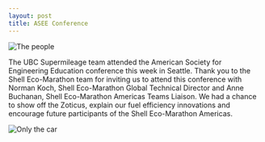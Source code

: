 ```yaml
---
layout: post
title: ASEE Conference
---
```


![The people](http://i.imgur.com/vjpdO7q.jpg)

The UBC Supermileage team attended the American Society for Engineering Education conference this week in Seattle. Thank you to the Shell Eco-Marathon team for inviting us to attend this conference with Norman Koch, Shell Eco-Marathon Global Technical Director and Anne Buchanan, Shell Eco-Marathon Americas Teams Liaison. We had a chance to show off the Zoticus, explain our fuel efficiency innovations and encourage future participants of the Shell Eco-Marathon Americas.

![Only the car](http://i.imgur.com/zVoizbE.jpg)
